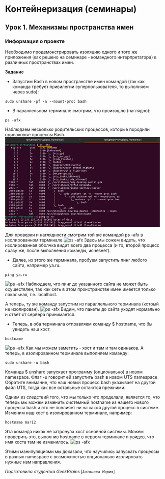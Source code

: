 ﻿# Контейнеризация (семинары)

## Урок 1. Механизмы пространства имен

### **Информация о проекте**

Необходимо продемонстрировать изоляцию одного и того же приложения (как решено на семинаре - командного интерпретатора) в различных пространствах имен.

**Задание**

* Запустим Bash в новом пространстве имен командой (так как команда требует привилегии суперпользователя, то выполняем через sudo):
```
sudo unshare -pf -n --mount-proc bash
```
* В параллельном терминале смотрим, что произошло (наглядно):
```
ps -afx
```
Наблюдаем несколько родительских процессов, которые породили одинаковые процессы Bash.
![ps -afx](https://github.com/MariAntonova94/Containerization1/blob/main/file/1.1.1.jpd.jpg)

Для проверки и наглядности смотрим той же командой ps -afx в изолированном терминале
![ps -afx](2.1.1.png)
Здесь мы сожем видеть, что изолированная оболчка видит всего два процесса (и то, второй процесс сразу же, после выполнения команды, исчезнет).

* Далее, из этого же терминала, пробуем запустить пинг любого сайта, например ya.ru.
```
ping ya.ru
```
 ![ps -afx](2.1.2.png)
 Наблюдаем, что пинг до указанного сайта не может быть осуществлен, так как сеть в этом пронстранстве имен имеется только локальная, т.е. localhost.


А теперь, ту же команду запустим из параллельного терминала (котоый не изолирован).
![ps -afx](1.1.2.png)
Видим, что пакеты до сайта уходят нормально и ответ от сервера принимается.


* Теперь, в оба терминала отправляем команду $ hostname, что бы увидеть наш хост.
```
hostname
```
![ps -afx](2.1.3.png)
Как мы можем заметить - хоcт и там и там одинаков. А теперь, в изолированном терминале выполняем команду:
```
sudo unshare -u bash
```
Команда $ unshare запускает программу (опционально) в новом namespace. Флаг -u говорит ей запустить bash в новом UTS namespace. Обратите внимание, что наш новый процесс bash указывает на другой файл UTS, тогда как все остальные остаются прежними. 

Одним из следствий того, что мы только что проделали, является то, что теперь мы можем изменить системный hostname из нашего нового процесса bash и это не повлияет ни на какой другой процесс в системе. 
Изменим наш хост в изолированном терминале, например:
```
hostname mari2
```
Эта команда никак не затронула хост основной системы. Можем проверить это, выполнив hostname в первом терминале и увидев, что имя хоста там не изменилось.
![ps -afx](1.2.4.png)


Этими манипуляциями мы доказали, что научились запускать процессы в разных namespace с возможностью опционально изолировать нужные нам направления.



*Подготовила студентка GeekBrains* [*`Антонова Мария`*]
